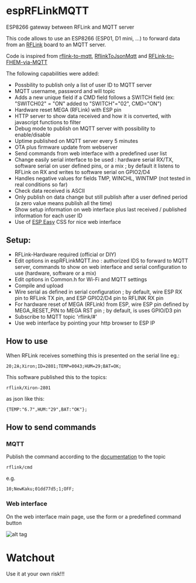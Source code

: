 # espRFLinkMQTT
ESP8266 gateway between RFLink and MQTT server

This code allows to use an ESP8266 (ESP01, D1 mini, ...) to forward data from an [RFLink](http://rflink.nl) board to an MQTT server.

Code is inspired from [rflink-to-mqtt](https://github.com/Phileep/rflink-to-mqtt), [RflinkToJsonMqtt](https://github.com/jit06/RflinkToJsonMqtt) and [RFLink-to-FHEM-via-MQTT](https://github.com/lubeda/RFLink-to-FHEM-via-MQTT/)

The following capabilities were added:
- Possbility to publish only a list of user ID to MQTT server
- MQTT username, password and will topic
- Adds a new unique field if a CMD field follows a SWITCH field (ex: "SWITCH02" = "ON" added to "SWITCH"="02", CMD="ON")
- Hardware reset MEGA (RFLink) with ESP pin
- HTTP server to show data received and how it is converted, with javascript functions to filter
- Debug mode to publish on MQTT server with possibility to enable/disable
- Uptime published on MQTT server every 5 minutes
- OTA plus firmware update from webserver
- Send commands from web interface with a predefined user list
- Change easily serial interface to be used : hardware serial RX/TX, software serial on user defined pins, or a mix ; by default it listens to RFLink on RX and writes to software serial on GPIO2/D4
- Handles negative values for fields TMP, WINCHL, WINTMP (not tested in real conditions so far)
- Check data received is ASCII
- Only publish on data change but still publish after a user defined period (a zero value means publish all the time)
- Show setup information on web interface plus last received / published information for each user ID
- Use of [ESP Easy](https://github.com/letscontrolit/ESPEasy) CSS for nice web interface

## Setup:

- RFLink-Hardware required (official or DIY)
- Edit options in espRFLinkMQTT.ino : authorized IDS to forward to MQTT server, commands to show on web interface and serial configuration to use (hardware, software or a mix)
- Edit options in Common.h for Wi-Fi and MQTT settings
- Compile and upload
- Wire serial as defined in serial configuration ; by default, wire ESP RX pin  to RFLink TX pin, and ESP GPIO2/D4 pin to RFLINK RX pin
- For hardware reset of MEGA (RFLink) from ESP, wire ESP pin defined by MEGA_RESET_PIN to MEGA RST pin ; by default, is uses GPIO/D3 pin
- Subscribe to MQTT topic 'rflink/#'
- Use web interface by pointing your http browser to ESP IP

## How to use

When RFLink receives something this is presented on the serial line eg.:

```
20;2A;Xiron;ID=2801;TEMP=0043;HUM=29;BAT=OK;
```

This software published this to the topics:

```
rflink/Xiron-2801
```
as json like this:
```
{TEMP:"6.7",HUM:"29",BAT:"OK"};
```

## How to send commands

### MQTT

Publish the command according to the [documentation](http://www.rflink.nl/blog2/protref) to the topic

```
rflink/cmd
```

e.g.
```
10;NewKaku;01dd77d5;1;OFF;
```
### Web interface

On the web interface main page, use the form  or a predefined command button

![alt tag](https://i.imgur.com/Xl1tLUz.png "espRFLink")

# Watchout

Use it at your own risk!!!

